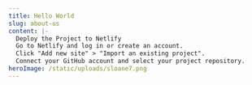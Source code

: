 ```yaml
---
title: Hello World
slug: about-us
content: |-
  Deploy the Project to Netlify
  Go to Netlify and log in or create an account.
  Click "Add new site" > "Import an existing project".
  Connect your GitHub account and select your project repository.
heroImage: /static/uploads/sloane7.png
---
```

